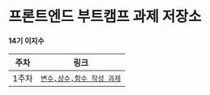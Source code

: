 # 프론트엔드 부트캠프 과제 저장소

**14기 이지수**


| 주차 | 링크 |
| :---: | :---: |
| 1주차 | [`변수,상수,함수 작성 과제`](./md/week1-retrospect.md) |
